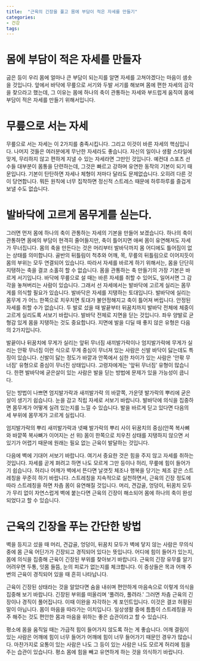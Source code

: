 ```yaml
---
title:  "근육의 긴장을 풀고 몸에 부담이 적은 자세를 만들기"
categories: 
- 건강
tags:
---
```

# 몸에 부담이 적은 자세를 만들자 
굽은 등이 우리 몸에 얼마나 큰 부담이 되는지를 알면 자세를 고쳐야겠다는 마음이 샘솟을 것입니다. 앞에서 바닥에 무릎으로 서기와 두발 서기를 해보며 몸에 편한 자세의 감각을 찾으라고 했는데, 그 이유는 몸에 하나의 축이 관통하는 자세와 부드럽게 움직여 몸에 부담이 적은 자세를 만들기 위해서입니다.



# 무릎으로 서는 자세
무릎으로 서는 자세는 이 2가지를 충족시킵니다. 그리고 이것이 바른 자세의 핵심입니다. 나머지 것들은 여러분에게 무난한 자세라도 좋습니다. 자신의 일이나 생활 스타일에 맞게, 무리하지 않고 편하게 지낼 수 있는 자세라면 그만인 것입니다. 예컨대 스포츠 선수들 대부분이 몸통을 단련하는데, 그것은 빠르고 강하며 유연한 동작의 기본이 되기 때문입니다. 기본이 탄탄하면 자세나 체형이 저마다 달라도 문제없습니다. 오히려 다른 것이 당연합니다. 뭐든 원칙에 너무 집착하면 정신적 스트레스 때문에 하루하루를 즐겁게 보낼 수도 없습니다. 



# 발바닥에 고르게 몸무게를 싣는다. 
그러면 먼저 몸에 하나의 축이 관통하는 자세의 기본을 만들어 보겠습니다. 하나의 축이 관통하면 몸에의 부담이 현격히 줄어들지만, 축이 틀어지면 애써 몸이 유연해져도 자세가 무너집니다. 몸의 축을 만든다는 것은 머리부터 발바닥까지 몸 어디에도 틀어짐이 없는 상태를 의미합니다. 골반의 뒤틀림이 척추와 어깨, 목, 무릎의 뒤틀림으로 이어지듯이 몸의 부위는 모두 연결되어 있습니다. 따라서 자세를 바르게 하기 위해서는, 몸을 단단히 지탱하는 축을 결코 소홀히 할 수 없습니다. 몸을 관통하는 축 만들기의 가장 기본은 바르게 서기입니다. 바닥에 무릎으로 설 때는 바른 자세를 취할 수 있어도, 일어서면 그 감각을 놓쳐버리는 사람이 있습니다. 그래서 선 자세에서는 발바닥에 고르게 실리는 몸무게를 의식할 필요가 있습니다. 발바닥은 자세를 지탱하는 토대입니다. 발바닥에 실리는 몸무게 가 어느 한쪽으로 치우치면 토대가 불안정해지고 축이 틀어져 버립니다. 안정된 자세를 취할 수가 없습니다. 두 발로 섰을 때 발끝부터 뒤꿈치까지 발바닥 전체에 체중이 고르게 실리도록 서보기 바랍니다. 발바닥 전체로 지면을 딛는 것입니다. 좌우 양발로 균형감 있게 몸을 지탱하는 것도 중요합니다. 지면에 발을 디딜 때 좋지 않은 유형은 다음의 2가지입니다. 

발끝이나 뒤꿈치에 무게가 실리는 앞뒤 무너짐
새끼발가락이나 엄지발가락에 무게가 실리는 안팎 무너짐
이런 식으로 무게 중심이 무너져 있는 사람은 신발 바닥이 닳는데도 특징이 있습니다. 신발이 닳는 정도가 바깥과 안쪽에서 심한 차이가 있는 사람은 '안팎 무너짐' 유형으로 중심이 무너진 상태입니다. 고령자에게는 '앞뒤 무너짐’ 유형이 많습니다. 한편 발바닥에 굳은살이 있는 사람은 발을 딛는 방법에 문제가 있을 가능성이 큽니다. 



딛는 방법이 나쁘면 엄지발가락과 새끼발가락 의 바깥쪽, 가운뎃 발가락의 뿌리에 굳은살이 생기기 쉽습니다. 눈을 감고 직립 자세로 서보기 바랍니다. 발바닥에 의식을 집중하면 몸무게가 어떻게 실려 있는지를 느낄 수 있습니다. 발을 바르게 딛고 있다면 다음의 세 부위에 몸무게가 고르게 실립니다.

엄지발가락의 뿌리
새끼발가락과 넷째 발가락의 뿌리 사이
뒤꿈치의 중심(안쪽 복사뼈와 바깥쪽 복사뼈가 이어지는 선 위) 
몸이 한쪽으로 치우친 상태를 지탱하지 않으면 서 있기가 어렵기 때문에 원래는 필요 없는 근육이 발달하는 것입니다.

다음에 벽에 기대어 서보기 바랍니다. 여기서 중요한 것은 힘을 주지 않고 자세를 취하는 것입니다. 자세를 곧게 펴려고 하면 나도 모르게 그만 등이나 허리, 무릎에 힘이 들어가기 쉽습니다. 허리나 어깨가 벽에서 뜬다면 날갯짓 체조나 행복을 당기는 체조 같은 스트레칭을 꾸준히 하기 바랍니다. 스트레칭을 지속적으로 실천하면서, 근육의 긴장 정도에 따라 스트레칭을 하면 차츰 몸이 유연해질 것입니다. 머리, 견갑골, 엉덩이, 뒤꿈치 모두가 무리 없이 자연스럽게 벽에 붙는다면 근육의 긴장이 해소되어 몸에 하나의 축이 완성되었다고 할 수 있습니다. 



# 근육의 긴장을 푸는 간단한 방법 
벽을 등지고 섰을 때 머리, 견갑골, 엉덩이, 뒤꿈치 모두가 벽에 닿지 않는 사람은 무의식 중에 몸 근육 어딘가가 긴장되고 경직되어 있다는 뜻입니다. 어디에 힘이 들어가 있는지, 몸에 의식을 집중해 근육이 긴장된 부위를 찾아보기 바랍니다. 근육의 긴장 유무를 알기 어려우면 두통, 잇몸 들뜸, 눈의 피로가 없는지를 체크합니다. 이 증상들은 목과 어깨 주변의 근육이 경직되어 있을 때 흔히 나타납니다.



근육이 긴장된 상태라는 것을 알았다면 숨을 내쉬며 편안하게 마음속으로 이렇게 의식을 집중해 보기 바랍니다. 긴장된 부위를 떠올리며 '풀려라, 풀려라.' 그러면 차츰 근육의 긴장이나 경직이 풀어집니다. 이때 이완을 자각하는 게 포인트입니다. 이것은 결코 허황된 말이 아닙니다. 몸이 마음을 따라가는 이치입니다. 일상생활 중에 틈틈이 스트레칭을 자주 해주는 것도 편안한 몸과 마음을 위하는 좋은 습관이라고 할 수 있습니다. 



평소에 몸을 움직일 때는 가급적 힘이 들어가지 않도록 하는 게 좋습니다. 어깨 결림이 있는 사람은 어깨에 힘이 너무 들어가 어깨에 힘이 너무 들어가기 때문인 경우가 많습니다. 마찬가지로 요통이 있는 사람은 나도 그 등이 있는 사람은 나도 모르게 허리에 힘을 주는 습관이 있습니다. 평소 몸에 힘을 빼고 유연하게 하는 것을 의식하기 바랍니다.











	
	
	
	
	

